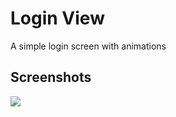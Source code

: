 # Login View
A simple login screen with animations

## Screenshots

![](src/images/login_screen.jpg=150x150)
